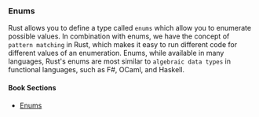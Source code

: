 ### Enums

Rust allows you to define a type called `enums` which allow you to enumerate possible values. In combination with enums, we have the concept of `pattern matching` in Rust, which makes it easy to run different code for different values of an enumeration. Enums, while available in many languages, Rust's enums are most similar to `algebraic data types` in functional languages, such as F#, OCaml, and Haskell.

#### Book Sections

- [Enums](https://doc.rust-lang.org/book/ch06-00-enums.html)
